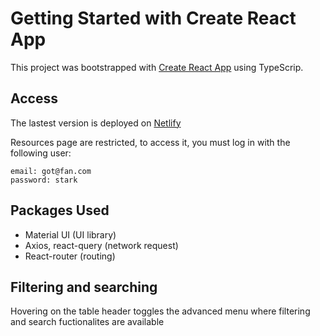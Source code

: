 # Getting Started with Create React App

This project was bootstrapped with [Create React App](https://github.com/facebook/create-react-app) using TypeScrip.

## Access 

The lastest version is deployed on [Netlify](https://vigorous-goldstine-6db66d.netlify.app/)

Resources page are restricted, to access it, you must log in with the following user:

```
email: got@fan.com
password: stark
```

## Packages Used

- Material UI (UI library)
- Axios, react-query (network request)
- React-router (routing)

## Filtering and searching

Hovering on the table header toggles the advanced menu where filtering and search fuctionalites are available